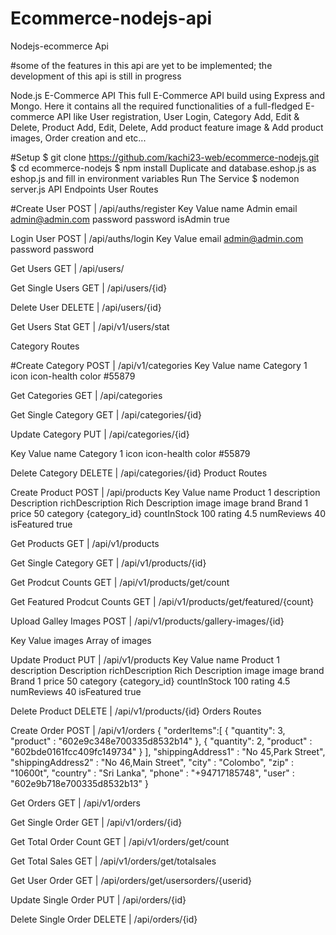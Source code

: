 # Ecommerce-nodejs-api
Nodejs-ecommerce Api 

#some of the features in this api are yet to be implemented; the development of this api is still in progress

Node.js E-Commerce API This full E-Commerce API build using Express and Mongo. Here it contains all the required functionalities of a full-fledged E-commerce API like User registration, User Login, Category Add, Edit & Delete, Product Add, Edit, Delete, Add product feature image & Add product images, Order creation and etc...

#Setup $ git clone https://github.com/kachi23-web/ecommerce-nodejs.git $ cd ecommerce-nodejs $ npm install Duplicate and database.eshop.js as eshop.js and fill in environment variables Run The Service $ nodemon server.js API Endpoints User Routes

#Create User POST | /api/auths/register
Key Value name Admin email admin@admin.com password password isAdmin true

Login User POST | /api/auths/login
Key Value email admin@admin.com password password

Get Users GET | /api/users/

Get Single Users GET | /api/users/{id}

Delete User DELETE | /api/users/{id}

Get Users Stat GET | /api/v1/users/stat

Category Routes

#Create Category POST | /api/v1/categories
Key Value name Category 1 icon icon-health color #55879

Get Categories GET | /api/categories

Get Single Category GET | /api/categories/{id}

Update Category PUT | /api/categories/{id}

Key Value name Category 1 icon icon-health color #55879

Delete Category DELETE | /api/categories/{id}
Product Routes

Create Product POST | /api/products
Key Value name Product 1 description Description richDescription Rich Description image image brand Brand 1 price 50 category {category_id} countInStock 100 rating 4.5 numReviews 40 isFeatured true

Get Products GET | /api/v1/products

Get Single Category GET | /api/v1/products/{id}

Get Prodcut Counts GET | /api/v1/products/get/count

Get Featured Prodcut Counts GET | /api/v1/products/get/featured/{count}

Upload Galley Images POST | /api/v1/products/gallery-images/{id}

Key Value images Array of images

Update Product PUT | /api/v1/products
Key Value name Product 1 description Description richDescription Rich Description image image brand Brand 1 price 50 category {category_id} countInStock 100 rating 4.5 numReviews 40 isFeatured true

Delete Product DELETE | /api/v1/products/{id}
Orders Routes

Create Order POST | /api/v1/orders
{ "orderItems":[ { "quantity": 3, "product" : "602e9c348e700335d8532b14" }, { "quantity": 2, "product" : "602bde0161fcc409fc149734" } ], "shippingAddress1" : "No 45,Park Street", "shippingAddress2" : "No 46,Main Street", "city" : "Colombo", "zip" : "10600t", "country" : "Sri Lanka", "phone" : "+94717185748", "user" : "602e9b718e700335d8532b13" }

Get Orders GET | /api/v1/orders

Get Single Order GET | /api/v1/orders/{id}

Get Total Order Count GET | /api/v1/orders/get/count

Get Total Sales GET | /api/v1/orders/get/totalsales

Get User Order GET | /api/orders/get/usersorders/{userid}

Update Single Order PUT | /api/orders/{id}

Delete Single Order DELETE | /api/orders/{id}

